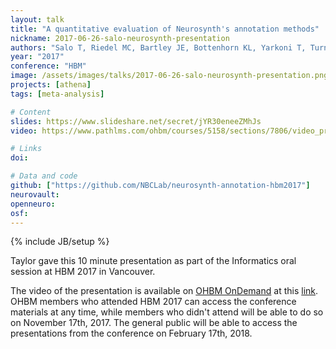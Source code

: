 ```yaml
---
layout: talk
title: "A quantitative evaluation of Neurosynth's annotation methods"
nickname: 2017-06-26-salo-neurosynth-presentation
authors: "Salo T, Riedel MC, Bartley JE, Bottenhorn KL, Yarkoni T, Turner MD, Turner JA, Sutherland MT, Laird AR"
year: "2017"
conference: "HBM"
image: /assets/images/talks/2017-06-26-salo-neurosynth-presentation.png
projects: [athena]
tags: [meta-analysis]

# Content
slides: https://www.slideshare.net/secret/jYR30eneeZMhJs
video: https://www.pathlms.com/ohbm/courses/5158/sections/7806/video_presentations/76061

# Links
doi:

# Data and code
github: ["https://github.com/NBCLab/neurosynth-annotation-hbm2017"]
neurovault:
openneuro:
osf:
---
```

{% include JB/setup %}

Taylor gave this 10 minute presentation as part of the Informatics oral session at HBM 2017 in Vancouver.

The video of the presentation is available on [OHBM OnDemand](https://www.pathlms.com/ohbm) at this [link](https://www.pathlms.com/ohbm/courses/5158/sections/7806/video_presentations/76061). OHBM members who attended HBM 2017 can access the conference materials at any time, while members who didn't attend will be able to do so on November 17th, 2017. The general public will be able to access the presentations from the conference on February 17th, 2018.
